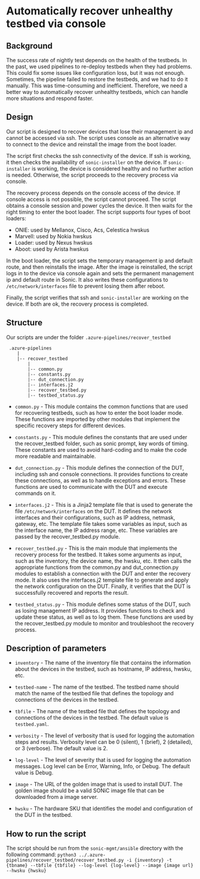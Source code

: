 # Automatically recover unhealthy testbed via console

## Background
The success rate of nightly test depends on the health of the testbeds.
In the past, we used pipelines to re-deploy testbeds when they had problems. This could fix some issues like configuration loss, but it was not enough.
Sometimes, the pipeline failed to restore the testbeds, and we had to do it manually. This was time-consuming and inefficient.
Therefore, we need a better way to automatically recover unhealthy testbeds, which can handle more situations and respond faster.

## Design
Our script is designed to recover devices that lose their management ip and cannot be accessed via ssh.
The script uses console as an alternative way to connect to the device and reinstall the image from the boot loader.

The script first checks the ssh connectivity of the device.
If ssh is working, it then checks the availability of `sonic-installer` on the device.
If `sonic-installer` is working, the device is considered healthy and no further action is needed.
Otherwise, the script proceeds to the recovery process via console.

The recovery process depends on the console access of the device.
If console access is not possible, the script cannot proceed.
The script obtains a console session and power cycles the device. It then waits for the right timing to enter the boot loader.
The script supports four types of boot loaders:
+ ONIE: used by Mellanox, Cisco, Acs, Celestica hwskus
+ Marvell: used by Nokia hwskus
+ Loader: used by Nexus hwskus
+ Aboot: used by Arista hwskus

In the boot loader, the script sets the temporary management ip and default route, and then reinstalls the image.
After the image is reinstalled, the script logs in to the device via console again and sets the permanent management ip and default route in Sonic.
It also writes these configurations to `/etc/network/interfaces` file to prevent losing them after reboot.

Finally, the script verifies that ssh and `sonic-installer` are working on the device. If both are ok, the recovery process is completed.

## Structure
Our scripts are under the folder `.azure-pipelines/recover_testbed`
```buildoutcfg
 .azure-pipelines
    |
    |-- recover_testbed
        |
        |-- common.py
        |-- constants.py
        |-- dut_connection.py
        |-- interfaces.j2
        |-- recover_testbed.py
        |-- testbed_status.py
```

+ `common.py` - This module contains the common functions that are used for recovering testbeds, such as how to enter the boot loader mode.
   These functions are imported by other modules that implement the specific recovery steps for different devices.


+ `constants.py` - This module defines the constants that are used under the recover_testbed folder, such as sonic prompt, key words of timing.
   These constants are used to avoid hard-coding and to make the code more readable and maintainable.


+ `dut_connection.py` - This module defines the connection of the DUT, including ssh and console connections.
   It provides functions to create these connections, as well as to handle exceptions and errors.
   These functions are used to communicate with the DUT and execute commands on it.


+ `interfaces.j2` - This is a Jinja2 template file that is used to generate the file `/etc/network/interfaces` on the DUT.
   It defines the network interfaces and their configurations, such as IP address, netmask, gateway, etc.
   The template file takes some variables as input, such as the interface name, the IP address range, etc. These variables are passed by the recover_testbed.py module.


+ `recover_testbed.py` - This is the main module that implements the recovery process for the testbed.
   It takes some arguments as input, such as the inventory, the device name, the hwsku, etc.
   It then calls the appropriate functions from the common.py and dut_connection.py modules to establish a connection with the DUT and enter the recovery mode.
   It also uses the interfaces.j2 template file to generate and apply the network configuration on the DUT.
   Finally, it verifies that the DUT is successfully recovered and reports the result.


+ `testbed_status.py` - This module defines some status of the DUT, such as losing management IP address.
   It provides functions to check and update these status, as well as to log them.
   These functions are used by the recover_testbed.py module to monitor and troubleshoot the recovery process.



## Description of parameters
+ `inventory` - The name of the inventory file that contains the information about the devices in the testbed, such as hostname, IP address, hwsku, etc.


+ `testbed-name` - The name of the testbed. The testbed name should match the name of the testbed file that defines the topology and connections of the devices in the testbed.


+ `tbfile` - The name of the testbed file that defines the topology and connections of the devices in the testbed. The default value is `testbed.yaml`.


+ `verbosity` - The level of verbosity that is used for logging the automation steps and results. Verbosity level can be 0 (silent), 1 (brief), 2 (detailed), or 3 (verbose). The default value is 2.


+ `log-level` - The level of severity that is used for logging the automation messages. Log level can be Error, Warning, Info, or Debug. The default value is Debug.


+ `image` - The URL of the golden image that is used to install DUT. The golden image should be a valid SONiC image file that can be downloaded from a image server.


+ `hwsku` - The hardware SKU that identifies the model and configuration of the DUT in the testbed.

## How to run the script
The script should be run from the `sonic-mgmt/ansible` directory with the following command:
`python3 ../.azure-pipelines/recover_testbed/recover_testbed.py -i {inventory} -t {tbname} --tbfile {tbfile} --log-level {log-level} --image {image url} --hwsku {hwsku}
`
